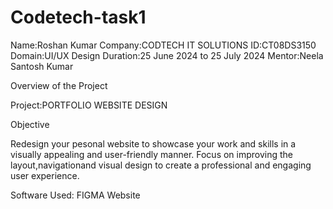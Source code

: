 # Codetech-task1

Name:Roshan Kumar
Company:CODTECH IT SOLUTIONS
ID:CT08DS3150   
Domain:UI/UX Design
Duration:25 June 2024 to 25 July 2024
Mentor:Neela Santosh Kumar


Overview of the Project

Project:PORTFOLIO WEBSITE DESIGN

Objective

Redesign your pesonal website to showcase your work and skills in a visually appealing and user-friendly manner.
Focus on improving the layout,navigationand visual design to  create a professional and engaging user experience.

Software Used: FIGMA Website
